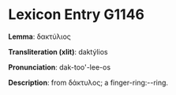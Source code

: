 # Lexicon Entry G1146

**Lemma**: δακτύλιος

**Transliteration (xlit)**: daktýlios

**Pronunciation**: dak-too'-lee-os

**Description**:
from δάκτυλος; a finger-ring:--ring.
